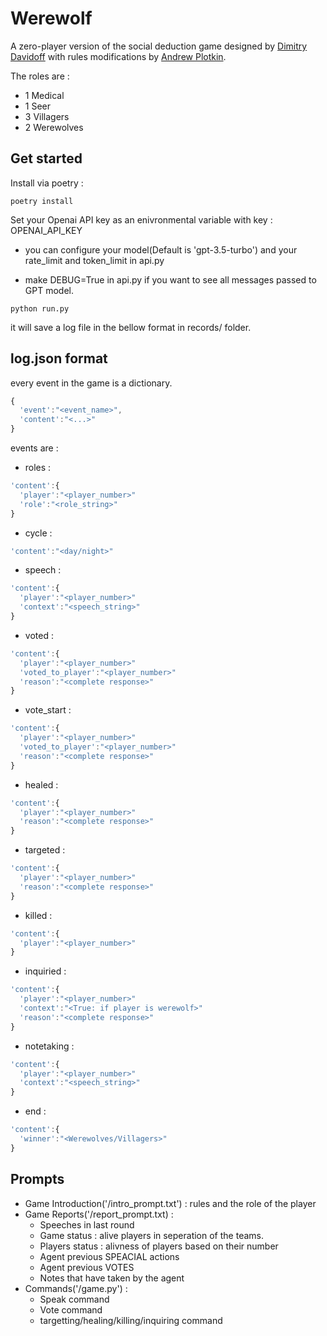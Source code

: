 # Werewolf

A zero-player version of the social deduction game
designed by [Dimitry Davidoff](<https://en.wikipedia.org/wiki/Mafia_(party_game)>)
with rules modifications by [Andrew Plotkin](https://www.eblong.com/zarf/werewolf.html).

The roles are :

- 1 Medical
- 1 Seer
- 3 Villagers
- 2 Werewolves

## Get started

Install via poetry :

```shell
poetry install
```

Set your Openai API key as an enivronmental variable with key : OPENAI_API_KEY

- you can configure your model(Default is 'gpt-3.5-turbo') and your rate_limit and token_limit in api.py

- make DEBUG=True in api.py if you want to see all messages passed to GPT model.

```shell
python run.py
```

it will save a log file in the bellow format in records/ folder.

## log.json format

every event in the game is a dictionary.

```javascript
{
  'event':"<event_name>",
  'content':"<...>"
}
```

events are :

- roles :

```javascript
'content':{
  'player':"<player_number>"
  'role':"<role_string>"
}
```

- cycle :

```javascript
'content':"<day/night>"
```

- speech :

```javascript
'content':{
  'player':"<player_number>"
  'context':"<speech_string>"
}
```

- voted :

```javascript
'content':{
  'player':"<player_number>"
  'voted_to_player':"<player_number>"
  'reason':"<complete response>"
}
```

- vote_start :

```javascript
'content':{
  'player':"<player_number>"
  'voted_to_player':"<player_number>"
  'reason':"<complete response>"
}
```

- healed :

```javascript
'content':{
  'player':"<player_number>"
  'reason':"<complete response>"
}
```

- targeted :

```javascript
'content':{
  'player':"<player_number>"
  'reason':"<complete response>"
}
```

- killed :

```javascript
'content':{
  'player':"<player_number>"
}
```

- inquiried :

```javascript
'content':{
  'player':"<player_number>"
  'context':"<True: if player is werewolf>"
  'reason':"<complete response>"
}
```

- notetaking :

```javascript
'content':{
  'player':"<player_number>"
  'context':"<speech_string>"
}
```

- end :

```javascript
'content':{
  'winner':"<Werewolves/Villagers>"
}
```

## Prompts

- Game Introduction('/intro_prompt.txt') : rules and the role of the player
- Game Reports('/report_prompt.txt) :
  - Speeches in last round
  - Game status : alive players in seperation of the teams.
  - Players status : alivness of players based on their number
  - Agent previous SPEACIAL actions
  - Agent previous VOTES
  - Notes that have taken by the agent
- Commands('/game.py') :
  - Speak command
  - Vote command
  - targetting/healing/killing/inquiring command
